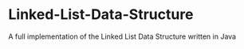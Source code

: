 # Linked-List-Data-Structure
A full implementation of the Linked List Data Structure written in Java
